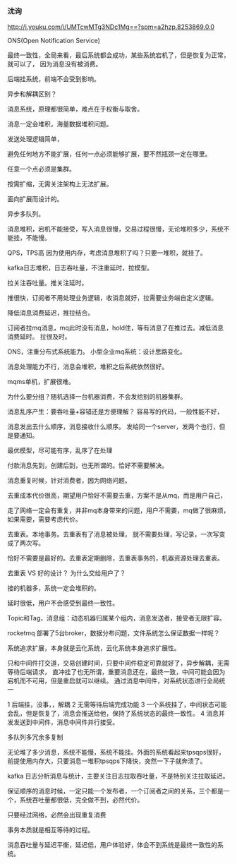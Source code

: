 ### 沈询
http://i.youku.com/i/UMTcwMTg3NDc1Mg==?spm=a2hzp.8253869.0.0

ONS(Open Notification Service)

最终一致性，全局来看，最后系统都会成功，某些系统宕机了，但是恢复为正常，就可以了，
因为消息没有被消费。

后端挂系统，前端不会受到影响。

异步和解耦区别？

消息系统，原理都很简单，难点在于权衡与取舍。

消息一定会堆积，海量数据堆积问题。

发送处理逻辑简单，

避免任何地方不能扩展，任何一点必须能够扩展，要不然瓶颈一定在哪里。

任意一个点必须是集群。

按需扩缩，无需关注架构上无法扩展。

面向扩展而设计的。

异步多队列。

消息堆积，宕机不能接受，写入消息很慢，交易过程很慢，无论堆积多少，系统不能挂，不能慢。

QPS，TPS高 因为使用内存，考虑消息堆积了吗？只要一堆积，就挂了。

kafka日志堆积，日志吞吐量，不注重延时，拉模型。

拉关注吞吐量。推关注延时。

推很快，订阅者不用处理业务逻辑，收消息就好，拉需要业务端自定义逻辑。

降低消息消费延迟，推拉结合。

订阅者拉mq消息，mq此时没有消息，hold住，等有消息了在推过去。减低消息消费延时。
拉很及时。

ONS，注重分布式系统能力。
小型企业mq系统：设计思路变化。

消息处理能力不行，消息会堆积，堆积之后系统依然很好。

mqms单机，扩展很难。

为什么要分组？随机选择一台机器消费，不会发给别的机器集群。

消息乱序产生：要吞吐量+容错还是方便理解？
容易写的代码，一般性能不好，

消息发出去什么顺序，消息接收什么顺序。
发给同一个server，发两个也行，但是要通知。

最优模型，尽可能有序，乱序了在处理

付款消息先到，创建后到，也无所谓的。恰好不需要解决。


消息重复时候，针对消费者，因为网络问题。

去重成本代价很高，期望用户恰好不需要去重，方案不是从mq，而是用户自己，

走了网络一定会有重复，并非mq本身带来的问题，用户不需要，mq做了很麻烦，如果需要，需要考虑代价。

去重表。本地事务。去重表有了消息被处理， 就不需要处理，写记录，一次写变成了两次写。

恰好不需要是最好的。去重表定期删除，去重表事务的，机器资源处理去重表。

去重表 VS 好的设计？ 为什么交给用户了？

接的机器多，系统一定会堆积的。

延时很低，用户不会感受到最终一致性。

Topic和Tag，消息组：动态机器归属某个组内，消息发送者，接受者无限扩容。

rocketmq 部署了5台broker，数据分布问题，文件系统怎么保证数据一样呢？

系统追求扩展，本身就是云化系统，云化系统本身追求扩展性。

只和中间件打交道，交易创建时间，只要中间件稳定可靠就好了，异步解耦，无需等待后端请求，
直冲挂了也无所谓，重要消息还在，最终一致，中间可能会因为宕机而不可用，但是重启就可以继续。
通过消息中间件，对系统状态进行全局统一



1  后端挂，没事，，解耦
2  无需等待后端完成功能
3  一个系统挂了，中间状态可能会乱，但是恢复了，消息会推送给他，保持了系统状态的最终一致性。
4 消息并发发送到中间件，消息中间件并行接受。

多队列多冗余多复制

无论堆了多少消息，系统不能慢，系统不能挂。外面的系统看起来tpsqps很好，前提使用内存大，只要消息一堆积tpsqps下降快，突然一下子就奔溃了。

kafka 日志分析消息与统计，主要关注日志拉取吞吐量，不是特别关注拉取延迟。

保证顺序的消息时候，一定只能一个发布者，一个订阅者之间的关系，三个都是一个，系统吞吐量都很低，完全做不到，必然代价。

只要经过网络，必然会出现重复消费

事务本质就是相互等待的过程。

消息吞吐量与延迟平衡，延迟低，用户体验好，体会不到系统是最终一致性的系统。





